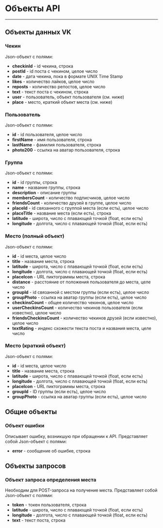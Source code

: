 # Объекты API
---
## Объекты данных VK

### Чекин
Json-объект с полями:
 - **checkinId** - id чекина, строка
 - **postId** - id поста с чекином, целое число
 - **date** - дата чекина, пока в формате UNIX Time Stamp
 - **likes** - количество лайков, целое число
 - **reposts** - количество репостов, целое число
 - **text** - текст поста с чекином, строка
 - **user** - пользователь, объект пользователя (см. ниже)
 - **place** - место, краткий объект места (см. ниже)

### Пользователь
Json-объект с полями:
 - **id** - id пользователя, целое число
 - **firstName** - имя пользователя, строка
 - **lastName** - фамилия пользователя, строка
 - **photo200** - ссылка на аватар пользователя, строка

### Группа
Json-объект с полями:
 - **id** - id группы, строка
 - **name** - название группы, строка
 - **description** - описание группы
 - **membersCount** - количество подписчиков, целое число
 - **friendsCount** - количество друзей в группе, целое число
 - **placeId** - id связанного с группой места (если есть), целое число
 - **placeTitle** - название места (если есть), строка
 - **latitude** - широта, число с плавающей точкой (float, если есть)
 - **longitude** - долгота, число с плавающей точкой (float, если есть)

### Место (полный объект)
Json-объект с полями:
 - **id** - id места, целое число
 - **title** - название места, строка
 - **latitude** - широта, число с плавающей точкой (float, если есть)
 - **longitude** - долгота, число с плавающей точкой (float, если есть)
 - **placeIcon** - URL пиктограммы места, строка
 - **distance** - расстояние от положения пользователя до места, целе число
 - **groupId** - id связанной с местом группы (если есть), целое число
 - **groupPhoto** - ссылка на аватар группы (если есть), целое число
 - **checkinsCount** - общее количество чекинов, целое число
 - **userCheckinsCount** - количество чекинов пользователя (если известно), целое число
 - **friendsCheckinsCount** - количество чекинов друзей (если известно), целое число
 - **textRating** - индекс схожести текста поста и названия места, целе число

### Место (краткий объект)
Json-объект с полями:
 - **id** - id места, целое число
 - **title** - название места, строка
 - **latitude** - широта, число с плавающей точкой (float, если есть)
 - **longitude** - долгота, число с плавающей точкой (float, если есть)
 - **placeIcon** - URL пиктограммы места, строка
 - **groupId** - ID группы (если есть), целое число
 - **groupPhoto** - ссылка на аватар группы (если есть), целое число


## Общие объекты

### Объект ошибки

Описывает ошибку, возникшую при обращении к API. Представляет собой Json-объект с полями:
 - **error** - сообщение об ошибке, строка

## Объекты запросов

### Объект запроса определения места
Необходим для POST-запроса на получение места. Представляет собой Json-объект с полями:
 - **token** - токен пользователя, строка
 - **latitude** - широта, число с плавающей точкой (float, если есть)
 - **longitude** - долгота, число с плавающей точкой (float, если есть)
 - **text** - текст поста, строка

